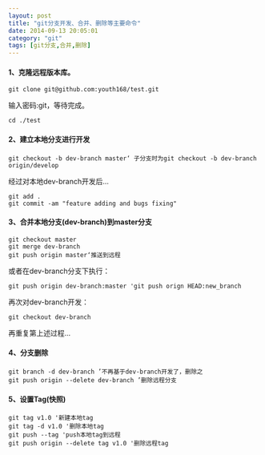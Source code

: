 ```yaml
---
layout: post
title: "git分支开发、合并、删除等主要命令"
date: 2014-09-13 20:05:01
category: "git"
tags: [git分支,合并,删除]
---
```

#### 1、克隆远程版本库。
```
git clone git@github.com:youth168/test.git
```

输入密码:git，等待完成。  

```
cd ./test
```
<!-- more -->

#### 2、建立本地分支进行开发
```
git checkout -b dev-branch master‘ 子分支时为git checkout -b dev-branch origin/develop
```

经过对本地dev-branch开发后...  

```
git add .
git commit -am "feature adding and bugs fixing"
```

#### 3、合并本地分支(dev-branch)到master分支

```
git checkout master
git merge dev-branch
git push origin master‘推送到远程
```

或者在dev-branch分支下执行：  

```
git push origin dev-branch:master 'git push orign HEAD:new_branch
```

再次对dev-branch开发：  

```
git checkout dev-branch
```

再重复第上述过程...

#### 4、分支删除
```
git branch -d dev-branch ’不再基于dev-branch开发了，删除之
git push origin --delete dev-branch ’删除远程分支
```

#### 5、设置Tag(快照)
```
git tag v1.0 '新建本地tag
git tag -d v1.0 '删除本地tag
git push --tag 'push本地tag到远程
git push origin --delete tag v1.0 '删除远程tag
```
